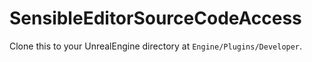SensibleEditorSourceCodeAccess
==============================

Clone this to your UnrealEngine directory at `Engine/Plugins/Developer`.
